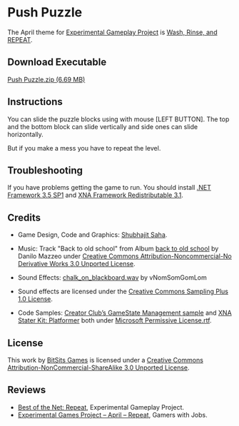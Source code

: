 Push Puzzle
===
The April theme for [Experimental Gameplay Project] is [Wash, Rinse, and REPEAT](http://experimentalgameplay.com/blog/2010/04/in-april-wash-rinse-and-repeat/).


Download Executable
---
[Push Puzzle.zip (6.69 MB)](https://github.com/BitSits/Push-Puzzle/raw/master/Push%20Puzzle.zip)


Instructions
---
You can slide the puzzle blocks using with mouse [LEFT BUTTON]. The top and the bottom block can slide vertically and side ones can slide horizontally.

But if you make a mess you have to repeat the level.


Troubleshooting
---
If you have problems getting the game to run. You should install [.NET Framework 3.5 SP1] and [XNA Framework Redistributable 3.1].


Credits
---
- Game Design, Code and Graphics: [Shubhajit Saha].

- Music: Track "Back to old school" from Album [back to old school](http://www.jamendo.com/en/album/64123) by Danilo Mazzeo under [Creative Commons Attribution-Noncommercial-No Derivative Works 3.0 Unported License].

- Sound Effects: [chalk_on_blackboard.wav](http://www.freesound.org/samplesViewSingle.php?id=91034) by vNomSomGomLom 

- Sound effects are licensed under the [Creative Commons Sampling Plus 1.0 License].

- Code Samples: [Creator Club’s GameState Management sample] and [XNA Stater Kit: Platformer] both under [Microsoft Permissive License.rtf].


License
---
This work by [BitSits Games] is licensed under a [Creative Commons Attribution-NonCommercial-ShareAlike 3.0 Unported License].


Reviews
---
- [Best of the Net: Repeat](http://experimentalgameplay.com/blog/2010/04/best-of-the-net-repeat/), Experimental Gameplay Project. 
- [Experimental Games Project – April – Repeat](http://www.gamerswithjobs.com/node/50186), Gamers with Jobs.



[.NET Framework 4.0]:http://www.microsoft.com/en-in/download/details.aspx?id=17718
[XNA Framework Redistributable 4.0]:http://www.microsoft.com/en-in/download/details.aspx?id=20914

[.NET Framework 3.5 SP1]:http://www.microsoft.com/downloads/details.aspx?FamilyID=ab99342f-5d1a-413d-8319-81da479ab0d7
[XNA Framework Redistributable 3.1]:http://www.microsoft.com/downloads/details.aspx?FamilyID=53867a2a-e249-4560-8011-98eb3e799ef2
[Windows Installer 3.1]:http://www.microsoft.com/downloads/details.aspx?displaylang=en&FamilyID=889482fc-5f56-4a38-b838-de776fd4138c

[Creator Club’s GameState Management sample]:http://creators.xna.com/en-US/samples/gamestatemanagement
[XNA Stater Kit: Platformer]:http://msdn.microsoft.com/en-us/library/dd254918.aspx
[Microsoft Permissive License.rtf]:http://creators.xna.com/downloads/?id=15

[MIT License]:http://www.opensource.org/licenses/mit-license.php

[Creative Commons Sampling Plus 1.0 License]:http://creativecommons.org/licenses/sampling+/1.0/
[Creative Commons Attribution-Noncommercial-No Derivative Works 2.0 Generic France]:http://creativecommons.org/licenses/by-nc-nd/2.0/fr/
[Creative Commons Attribution-Noncommercial-No Derivative Works 2.0 Generic]:http://creativecommons.org/licenses/by-nc/2.0/
[Creative Commons Attribution – Noncommercial 2.0 France]:http://creativecommons.org/licenses/by-nc/2.0/fr/
[Creative Commons Attribution-Noncommercial-Share Alike 2.1 Japan]:http://creativecommons.org/licenses/by-nc-sa/2.1/jp/
[Creative Commons Attribution-NonCommercial-ShareAlike 2.5 Brazil]:http://creativecommons.org/licenses/by-nc-sa/2.5/br/
[Creative Commons Attribution-Noncommercial-No Derivative Works 3.0 Unported License]:http://creativecommons.org/licenses/by-nc-nd/3.0/
[Creative Commons Attribution-NonCommercial-ShareAlike 3.0 Unported License]:http://creativecommons.org/licenses/by-nc-sa/3.0/
[Creative Commons Attribution-ShareAlike 3.0 Unported License]:http://creativecommons.org/licenses/by-sa/3.0/
[Creative Commons Attribution 3.0 Unported]:http://creativecommons.org/licenses/by/3.0/
[Creative Commons Attribution-Noncommercial-Share Alike 3.0 Unported License]:http://creativecommons.org/licenses/by-nc-sa/3.0/
[Creative Commons Attribution-NonCommercial-NoDerivs 3.0 Unported License]:http://creativecommons.org/licenses/by-nc-nd/3.0/

[Experimental Gameplay Project]:http://experimentalgameplay.com/

[BitSits Games]:http://bitsitsgames.com/
[Shubhajit Saha]:http://suvozit.com/
[Maya Agarwal]:http://maya-agarwal.tumblr.com/
